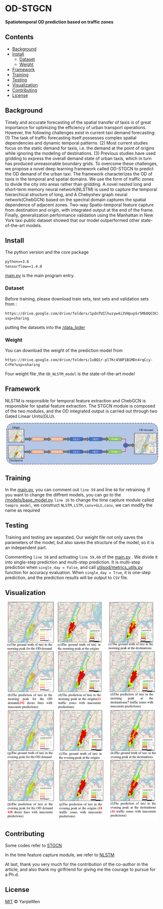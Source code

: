 # OD-STGCN
**Spatiotemporal OD prediction based on traffic zones**

## Contents

- [Background](#background)
- [Install](#install)
	- [Dataset](#dataset)
	- [Weight](#weight)
- [Framework](#framework)
- [Training](#training)
- [Testing](#testing)
- [Visualization](#visualization)
- [Contributing](#contributing)
- [License](#license)

## Background

  Timely and accurate forecasting of the spatial transfer of taxis is of great importance for optimizing the efficiency of urban transport operations. However, the following challenges exist in current taxi demand forecasting: (1) The task of traffic forecasting itself possesses complex spatial dependencies and dynamic temporal patterns. (2) Most current studies focus on the static demand for taxis, i.e. the demand at the point of origins while ignoring the modeling of destinations. (3) Previous studies have used gridding to express the overall demand state of urban taxis, which in turn has produced unreasonable boundary grids. To overcome these challenges, we propose a novel deep learning framework called OD-STGCN to predict the OD demand of the urban taxi. The framework characterizes the OD of taxis in the temporal and spatial domains. We use the form of traffic zones to divide the city into areas rather than gridding. A novel nested long and short-term memory neural network(NLSTM) is used to capture the temporal hierarchical structure of long, and A Chebyshev graph neural network(ChebGCN) based on the spectral domain captures the spatial dependence of adjacent zones. Two-way Spatio-temporal feature capture from destination and origin, with integrated output at the end of the frame. Finally, generalization performance validation using the Manhattan in New York taxi public dataset showed that our model outperformed other state-of-the-art models.

## Install

The python version and the core package
```
python==3.6
tensorflow==1.4.0
```
[main.py](main.py) is the main program entry.
### Dataset

Before training, please download train sets, test sets and validation sets  from :
```
https://drive.google.com/drive/folders/1pdnTUIlhuzyw4i3VHpvpSr5MbOQCOCXL?usp=sharing
```
putting the datasets into the [/data_loder](/data_loder)

### Weight
You can download the weight of the prediction model from 
```
https://drive.google.com/drive/folders/1xBQ1r-pl7Kc45BP1B1MDn4rqCcy-CrPm?usp=sharing
```

Four weight file ,the `OD_NLSTM_model` is the state-of-the-art model


## Framework

NLSTM is responsible for temporal feature extraction and ChebGCN is responsible for spatial feature extraction. The STGCN module is composed of the two modules, and the OD integrated output is carried out through two Gated Linear Units(GLU).

![image](1.png)


## Training

In the [main.py](main.py), you can comment out `line 59` and line `60` for retraining.
If you want to change the diffrent models, you can go to the [/models/base_model.py](/models/baes_model.py) `line 16` to change the time capture module called `tempro_model`, we construct `NLSTM,LSTM,conv+GLU,conv`, we can modify the name as required

## Testing 
Training and testing are separated. Our weight file not only saves the parameters of the model, but also saves the structure of the model, so it is an independent part.

Commentting  `line 58`  and activating `line 59,60`  of the [main.py](main.py) . 
We divide it into single-step prediction and multi-step prediction. It is multi-step prediction when `single_day = False`, and call [utilsod/metrics_utils.py](utilsod/metrics_utils.py) function for accuracy evaluation. When `single_day = True`, it is one-step prediction, and the prediction results will be output to `CSV` file.

## Visualization 

![image](2.png)


## Contributing

Some codes refer to [STGCN](https://github.com/VeritasYin/STGCN_IJCAI-18)

In the time feature capture module, we refer to [NLSTM](https://github.com/hannw/nlstm)

At last, thank you very much for the contribution of the co-author in the article, and also thank my girlfriend for giving me the courage to pursue for a Ph.d.

## License

[MIT](LICENSE) © YanjieWen
